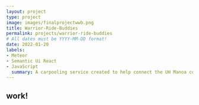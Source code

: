 ```yaml
---
layout: project
type: project
image: images/finalprojectwwb.png
title: Warrior-Ride-Buddies
permalink: projects/warrior-ride-buddies
# All dates must be YYYY-MM-DD format!
date: 2022-01-20
labels:
- Meteor
- Semantic Ui React
- JavaScript
  summary: A carpooling service created to help connect the UH Manoa community together.
---
```


## work!
